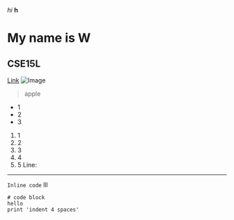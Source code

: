 *hi*
**h**
# My name is W
## CSE15L
[Link](https://tutorial.math.lamar.edu/classes/calcii/powerseriesandfunctions.aspx)
![Image](https://upload.wikimedia.org/wikipedia/commons/thumb/9/9f/Latin_letter_H_with_breve_below.svg/1200px-Latin_letter_H_with_breve_below.svg.png)
> apple
* 1
* 2
* 3
1. 1
2. 2
3. 3
4. 4
5. 5
Line:

---
`Inline code` lll
```
# code block
hello
print 'indent 4 spaces'
```
